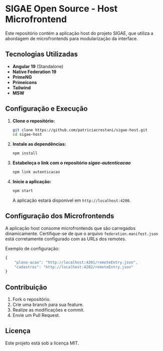 # SIGAE Open Source - Host Microfrontend

Este repositório contém a aplicação host do projeto SIGAE, que utiliza a abordagem de microfrontends para modularização da interface.

## Tecnologias Utilizadas

- **Angular 19** (Standalone)
- **Native Federation 19**
- **PrimeNG**
- **Primeicons**
- **Tailwind**
- **MSW**

## Configuração e Execução

1. **Clone o repositório:**
   ```sh
   git clone https://github.com/patriciacrestani/sigae-host.git
   cd sigae-host
   ```

2. **Instale as dependências:**
   ```sh
   npm install
   ```

3. **Estabeleça o link com o repositório _sigae-autenticacao_**
   ```sh
   npm link autenticacao
   ```

4. **Inicie a aplicação:**
   ```sh
   npm start
   ```
   A aplicação estará disponível em `http://localhost:4200`.

## Configuração dos Microfrontends

A aplicação host consome microfrontends que são carregados dinamicamente. Certifique-se de que o arquivo `federation.manifest.json` está corretamente configurado com as URLs dos remotes.

Exemplo de configuração:
```ts
{
	"plano-acao": "http://localhost:4201/remoteEntry.json",
    "cadastros": "http://localhost:4202/remoteEntry.json"
}
```

## Contribuição

1. Fork o repositório.
2. Crie uma branch para sua feature.
3. Realize as modificações e commit.
4. Envie um Pull Request.

## Licença

Este projeto está sob a licença MIT.
